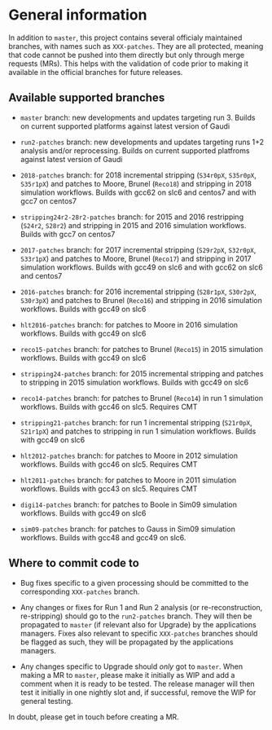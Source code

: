 # General information

In addition to `master`, this project contains several officialy maintained branches, with names such as `XXX-patches`.
They are all protected, meaning that code cannot be pushed into them directly but only through merge requests (MRs).
This helps with the validation of code prior to making it available in the official branches for future releases.

## Available supported branches

- `master` branch: new developments and updates targeting run 3. Builds on current supported platforms against latest version of Gaudi

- `run2-patches` branch: new developments and updates targeting runs 1+2 analysis and/or reprocessing. Builds on current supported platfroms against latest version of Gaudi

- `2018-patches` branch: for 2018 incremental stripping (`S34r0pX`, `S35r0pX`, `S35r1pX`) and patches to Moore, Brunel (`Reco18`) and stripping in 2018 simulation workflows. Builds with gcc62 on slc6 and centos7 and with gcc7 on centos7

- `stripping24r2-28r2-patches` branch: for 2015 and 2016 restripping (`S24r2`, `S28r2`) and stripping in 2015 and 2016 simulation workflows. Builds with gcc7 on centos7

- `2017-patches` branch: for 2017 incremental stripping (`S29r2pX`, `S32r0pX`, `S33r1pX`) and patches to Moore, Brunel (`Reco17`) and stripping in 2017 simulation workflows. Builds with gcc49 on slc6 and with gcc62 on slc6 and centos7

- `2016-patches` branch: for 2016 incremental stripping (`S28r1pX`, `S30r2pX`, `S30r3pX`) and patches to Brunel (`Reco16`) and stripping in 2016 simulation workflows. Builds with gcc49 on slc6

- `hlt2016-patches` branch: for patches to Moore in 2016 simulation workflows. Builds with gcc49 on slc6

- `reco15-patches` branch: for patches to Brunel (`Reco15`) in 2015 simulation workflows. Builds with gcc49 on slc6

- `stripping24-patches` branch: for 2015 incremental stripping and patches to stripping in 2015 simulation workflows. Builds with gcc49 on slc6

- `reco14-patches` branch: for patches to Brunel (`Reco14`) in run 1 simulation workflows. Builds with gcc46 on slc5. Requires CMT

- `stripping21-patches` branch: for run 1 incremental stripping (`S21r0pX`, `S21r1pX`) and patches to stripping in run 1 simulation workflows. Builds with gcc49 on slc6

- `hlt2012-patches` branch: for patches to Moore in 2012 simulation workflows. Builds with gcc46 on slc5. Requires CMT

- `hlt2011-patches` branch: for patches to Moore in 2011 simulation workflows. Builds with gcc43 on slc5. Requires CMT

- `digi14-patches` branch: for patches to Boole in Sim09 simulation workflows. Builds with gcc49 on slc6

- `sim09-patches` branch: for patches to Gauss in Sim09 simulation workflows. Builds with gcc48 and gcc49 on slc6.


## Where to commit code to

- Bug fixes specific to a given processing should be committed to the corresponding `XXX-patches` branch.

- Any changes or fixes for Run 1 and Run 2 analysis (or re-reconstruction, re-stripping) should go to the `run2-patches` branch.
  They will then be propagated to `master` (if relevant also for Upgrade) by the applications managers. 
  Fixes also relevant to specific `XXX-patches` branches should be flagged as such, they will  be propagated by the applications managers. 

- Any changes specific to Upgrade should *only* got to `master`. When making a MR to `master`, please make it initially as WIP and add
a comment when it is ready to be tested. The release manager will then test it initially in one nightly slot and, if successful,
remove the WIP for general testing. 

In doubt, please get in touch before creating a MR.